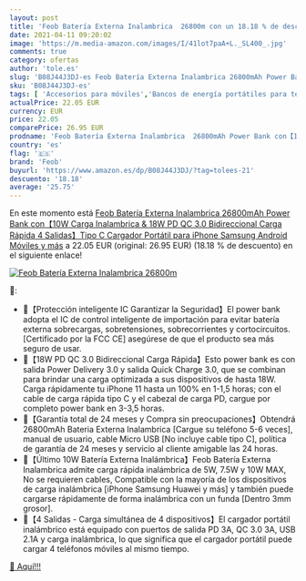 ```yaml
---
layout: post
title: 'Feob Batería Externa Inalambrica  26800m con un 18.18 % de descuento'
date: 2021-04-11 09:20:02
image: 'https://m.media-amazon.com/images/I/41lot7paA+L._SL400_.jpg'
comments: true
category: ofertas
author: 'tole.es'
slug: 'B08J44J3DJ-es Feob Batería Externa Inalambrica 26800mAh Power Bank...'
sku: 'B08J44J3DJ-es'
tags: [ 'Accesorios para móviles','Bancos de energía portátiles para teléfonos móviles','Cargadores para móviles','Comunicación móvil y accesorios','Electrónica','android','feob', ]
actualPrice: 22.05 EUR
currency: EUR
price: 22.05
comparePrice: 26.95 EUR
prodname: 'Feob Batería Externa Inalambrica  26800mAh Power Bank con【10W Carga Inalambrica & 18W PD QC 3.0 Bidireccional Carga Rápida  4 Salidas】Tipo C Cargador Portátil para iPhone Samsung Android Móviles y más'
country: 'es'
flag: '🇪🇸'
brand: 'Feob'
buyurl: 'https://www.amazon.es/dp/B08J44J3DJ/?tag=tolees-21'
descuento: '18.18'
average: '25.75'
---
```


En este momento está [Feob Batería Externa Inalambrica  26800mAh Power Bank con【10W Carga Inalambrica & 18W PD QC 3.0 Bidireccional Carga Rápida  4 Salidas】Tipo C Cargador Portátil para iPhone Samsung Android Móviles y más](https://www.amazon.es/dp/B08J44J3DJ/?tag=tolees-21) a 22.05 EUR (original: 26.95 EUR) (18.18 %  de descuento) en el siguiente enlace!

[![Feob Batería Externa Inalambrica  26800m](https://m.media-amazon.com/images/I/41lot7paA+L._SL400_.jpg)](https://www.amazon.es/dp/B08J44J3DJ/?tag=tolees-21)

🔎:

- 🔋【Protección inteligente IC Garantizar la Seguridad】El power bank adopta el IC de control inteligente de importación para evitar batería externa sobrecargas, sobretensiones, sobrecorrientes y cortocircuitos. [Certificado por la FCC CE] asegúrese de que el producto sea más seguro de usar.
- 🔋【18W PD QC 3.0 Bidireccional Carga Rápida】Esto power bank es con salida Power Delivery 3.0 y salida Quick Charge 3.0, que se combinan para brindar una carga optimizada a sus dispositivos de hasta 18W. Carga rápidamente tu iPhone 11 hasta un 100% en 1-1,5 horas; con el cable de carga rápida tipo C y el cabezal de carga PD, cargue por completo power bank en 3-3,5 horas.
- 🔋【Garantía total de 24 meses y Compra sin preocupaciones】Obtendrá 26800mAh Bateria Externa Inalambrica [Cargue su teléfono 5-6 veces], manual de usuario, cable Micro USB [No incluye cable tipo C], política de garantía de 24 meses y servicio al cliente amigable las 24 horas.
- 🔋【Último 10W Batería Externa Inalámbrica】Feob Batería Externa Inalambrica admite carga rápida inalámbrica de 5W, 7.5W y 10W MAX, No se requieren cables, Compatible con la mayoría de los dispositivos de carga inalámbrica [iPhone Samsung Huawei y más] y también puede cargarse rápidamente de forma inalámbrica con un funda [Dentro 3mm grosor].
- 🔋【4 Salidas - Carga simultánea de 4 dispositivos】El cargador portátil inalámbrico está equipado con puertos de salida PD 3A, QC 3.0 3A, USB 2.1A y carga inalámbrica, lo que significa que el cargador portátil puede cargar 4 teléfonos móviles al mismo tiempo.

[🛒 Aquí!!!](https://www.amazon.es/dp/B08J44J3DJ/?tag=tolees-21)
